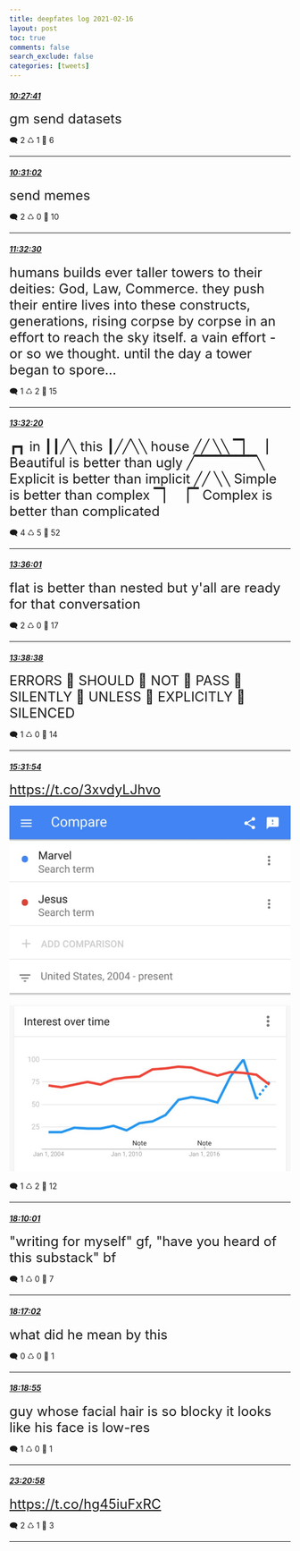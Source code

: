 ```yaml
---
title: deepfates log 2021-02-16
layout: post
toc: true
comments: false
search_exclude: false
categories: [tweets]
---
```



#### <a href = "https://twitter.com/deepfates/status/1361728970870321152">*10:27:41*</a>

<font size="5">gm send datasets</font>



🗨️ 2 ♺ 1 🤍  6   

---
    
#### <a href = "https://twitter.com/deepfates/status/1361729817196990470">*10:31:02*</a>

<font size="5">send memes</font>



🗨️ 2 ♺ 0 🤍  10   

---
    
#### <a href = "https://twitter.com/deepfates/status/1361745284343214084">*11:32:30*</a>

<font size="5">humans builds ever taller towers to their deities: God, Law, Commerce.   they push their entire lives into these constructs, generations, rising corpse by corpse in an effort to reach the sky itself. a vain effort - or so we thought.   until the day a tower began to spore...</font>



🗨️ 1 ♺ 2 🤍  15   

---
    
#### <a href = "https://twitter.com/deepfates/status/1361775439618789376">*13:32:20*</a>

<font size="5">┏┓      in ┃┃╱╲ this ┃╱╱╲╲ house  ╱╱        ╲╲  ▔▏        ▕   Beautiful is better than ugly ╱▔▔▔▔▔▔╲ Explicit is better than implicit ╱╱                 ╲╲ Simple is better than complex ▔▏                     ▕▔ Complex is better than complicated</font>



🗨️ 4 ♺ 5 🤍  52   

---
    
#### <a href = "https://twitter.com/deepfates/status/1361776369500217344">*13:36:01*</a>

<font size="5">flat is better than nested but y'all are ready for that conversation</font>



🗨️ 2 ♺ 0 🤍  17   

---
    
#### <a href = "https://twitter.com/deepfates/status/1361777027821436931">*13:38:38*</a>

<font size="5">ERRORS 👏 SHOULD 👏 NOT 👏 PASS 👏 SILENTLY 👏 UNLESS 👏 EXPLICITLY 👏 SILENCED</font>



🗨️ 1 ♺ 0 🤍  14   

---
    
#### <a href = "https://twitter.com/deepfates/status/1361805530512072708">*15:31:54*</a>

<font size="5"> https://t.co/3xvdyLJhvo</font>

![image from twitter](/images/EuYa6V5VEAA3NR2.jpg)

![image from twitter](/images/EuYa6dlVkAAbCLD.jpg)


🗨️ 1 ♺ 2 🤍  12   

---
    
#### <a href = "https://twitter.com/deepfates/status/1361845324973633538">*18:10:01*</a>

<font size="5">"writing for myself" gf, "have you heard of this substack" bf</font>



🗨️ 1 ♺ 0 🤍  7   

---
    
#### <a href = "https://twitter.com/deepfates/status/1361847090104569856">*18:17:02*</a>

<font size="5">what did he mean by this</font>



🗨️ 0 ♺ 0 🤍  1   

---
    
#### <a href = "https://twitter.com/deepfates/status/1361847563146518528">*18:18:55*</a>

<font size="5">guy whose facial hair is so blocky it looks like his face is low-res</font>



🗨️ 1 ♺ 0 🤍  1   

---
    
#### <a href = "https://twitter.com/deepfates/status/1361923575100284928">*23:20:58*</a>

<font size="5"> https://t.co/hg45iuFxRC</font>



🗨️ 2 ♺ 1 🤍  3   

---
    
            


